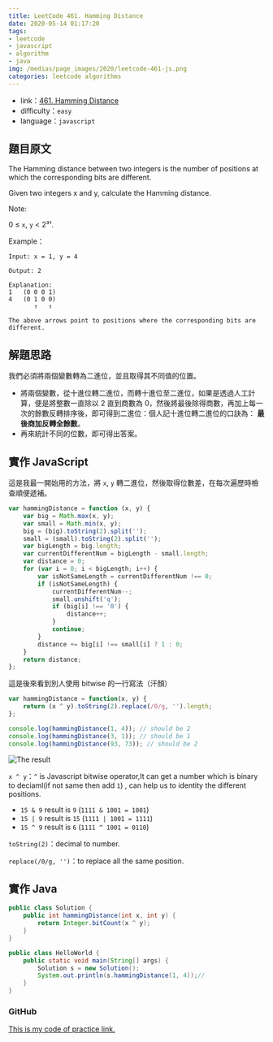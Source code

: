 ```yaml
---
title: LeetCode 461. Hamming Distance
date: 2020-05-14 01:17:20
tags:
- leetcode
- javascript
- algorithm
- java
img: /medias/page_images/2020/leetcode-461-js.png
categories: leetcode algorithms
---
```

* link：[461. Hamming Distance](https://leetcode.com/problems/hamming-distance/submissions/)
* difficulty：`easy`
* language：`javascript`

## 題目原文

The Hamming distance between two integers is the number of positions at which the corresponding bits are different.

Given two integers x and y, calculate the Hamming distance.

Note:

0 ≤ `x`, `y` < 2³¹.

Example：

```
Input: x = 1, y = 4

Output: 2

Explanation:
1   (0 0 0 1)
4   (0 1 0 0)
       ↑   ↑

The above arrows point to positions where the corresponding bits are different.
```

## 解題思路

我們必須將兩個變數轉為二進位，並且取得其不同值的位置。

* 將兩個變數，從十進位轉二進位，而轉十進位至二進位，如果是透過人工計算，便是將整數一直除以 2 直到商數為 0，然後將最後除得商數，再加上每一次的餘數反轉排序後，即可得到二進位：個人記十進位轉二進位的口訣為： **最後商加反轉全餘數**。 
* 再來統計不同的位數，即可得出答案。


## 實作 JavaScript

這是我最一開始用的方法，將 `x`, `y` 轉二進位，然後取得位數差，在每次遍歷時檢查順便遞補。

```javascript
var hammingDistance = function (x, y) {
    var big = Math.max(x, y);
    var small = Math.min(x, y);
    big = (big).toString(2).split('');
    small = (small).toString(2).split('');
    var bigLength = big.length;
    var currentDifferentNum = bigLength - small.length;
    var distance = 0;
    for (var i = 0; i < bigLength; i++) {
        var isNotSameLength = currentDifferentNum !== 0;
        if (isNotSameLength) {
            currentDifferentNum--;
            small.unshift('q');
            if (big[i] !== '0') {
                distance++;
            }
            continue;
        }
        distance += big[i] !== small[i] ? 1 : 0;
    }
    return distance;
};
```

這是後來看到別人使用 bitwise 的一行寫法（汗顏）


```javascript
var hammingDistance = function(x, y) {
    return (x ^ y).toString(2).replace(/0/g, '').length;
};

console.log(hammingDistance(1, 4)); // should be 2
console.log(hammingDistance(3, 1)); // should be 1
console.log(hammingDistance(93, 73)); // should be 2
```

![The result](one.png)


`x ^ y`：`^` is Javascript bitwise operator,It can get a number which is binary to deciaml(if not same then add `1`) , can help us to identity the different positions.

* `15 & 9` result is `9` (`1111 & 1001 = 1001`)
* `15 | 9` result is `15` (`1111 | 1001 = 1111`)
* `15 ^ 9` result is `6` (`1111 ^ 1001 = 0110`)


`toString(2)`：decimal to number.

`replace(/0/g, '')`：to replace all the same position.

## 實作 Java

```java
public class Solution {
    public int hammingDistance(int x, int y) {
        return Integer.bitCount(x ^ y);
    }
} 
```

```java
public class HelloWorld {
    public static void main(String[] args) {
        Solution s = new Solution();
        System.out.println(s.hammingDistance(1, 4));//
    }
}
```


### GitHub 

[This is my code of practice link.](https://github.com/mpp21x/algorithm-exercise/tree/master/461.hammingDistance)

